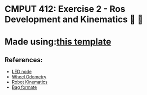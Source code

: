 # CMPUT 412: Exercise 2 - Ros Development and Kinematics 🫡 🤖

# Made using:[this template](https://github.com/duckietown/template-basic)

## References:
- [LED node](https://github.com/anna-ssi/duckiebot/blob/50d0b24eab13eb32d92fa83273a05564ca4dd8ef/assignment2/src/led_node.py)
- [Wheel Odometry](https://github.com/anna-ssi/duckiebot/blob/50d0b24eab13eb32d92fa83273a05564ca4dd8ef/assignment2/src/wheel_odometry.py)
- [Robot Kinematics]( https://www.cs.columbia.edu/~allen/F17/NOTES/icckinematics.pdf)
- [Bag formate](https://codeberg.org/akemi/duckietown/src/commit/70507322806ae0ff4e39fcbfa4bada3a7328a179/lab2/heartbeat-ros/packages/odometry_node/src/odometry_publisher_node.py)
